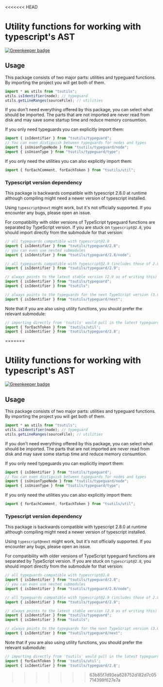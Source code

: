 <<<<<<< HEAD
# Utility functions for working with typescript's AST

[![Greenkeeper badge](https://badges.greenkeeper.io/ajafff/tsutils.svg)](https://greenkeeper.io/)

## Usage

This package consists of two major parts: utilities and typeguard functions.
By importing the project you will get both of them.
```js
import * as utils from "tsutils";
utils.isIdentifier(node); // typeguard
utils.getLineRanges(sourceFile); // utilities
```

If you don't need everything offered by this package, you can select what should be imported. The parts that are not imported are never read from disk and may save some startup time and reduce memory consumtion.

If you only need typeguards you can explicitly import them:
```js
import { isIdentifier } from "tsutils/typeguard";
// You can even distiguish between typeguards for nodes and types
import { isUnionTypeNode } from "tsutils/typeguard/node";
import { isUnionType } from "tsutils/typeguard/type";
```

If you only need the utilities you can also explicitly import them:
```js
import { forEachComment, forEachToken } from "tsutils/util";
```

### Typescript version dependency

This package is backwards compatible with typescript 2.8.0 at runtime although compiling might need a newer version of typescript installed.

Using `typescript@next` might work, but it's not officially supported. If you encounter any bugs, please open an issue.

For compatibility with older versions of TypeScript typeguard functions are separated by TypeScript version. If you are stuck on `typescript@2.8`, you should import directly from the submodule for that version:

```js
// all typeguards compatible with typescript@2.8
import { isIdentifier } from "tsutils/typeguard/2.8";
// you can even use nested submodules
import { isIdentifier } from "tsutils/typeguard/2.8/node";

// all typeguards compatible with typescript@2.9 (includes those of 2.8)
import { isIdentifier } from "tsutils/typeguard/2.9";

// always points to the latest stable version (2.9 as of writing this)
import { isIdentifier } from "tsutils/typeguard";
import { isIdentifier } from "tsutils";

// always points to the typeguards for the next TypeScript version (3.0 as of writing this)
import { isIdentifier } from "tsutils/typeguard/next";
```

Note that if you are also using utility functions, you should prefer the relevant submodule:

```js
// importing directly from 'tsutils' would pull in the latest typeguards
import { forEachToken } from 'tsutils/util';
import { isIdentifier } from 'tsutils/typeguard/2.8';
```
=======
# Utility functions for working with typescript's AST

[![Greenkeeper badge](https://badges.greenkeeper.io/ajafff/tsutils.svg)](https://greenkeeper.io/)

## Usage

This package consists of two major parts: utilities and typeguard functions.
By importing the project you will get both of them.
```js
import * as utils from "tsutils";
utils.isIdentifier(node); // typeguard
utils.getLineRanges(sourceFile); // utilities
```

If you don't need everything offered by this package, you can select what should be imported. The parts that are not imported are never read from disk and may save some startup time and reduce memory consumtion.

If you only need typeguards you can explicitly import them:
```js
import { isIdentifier } from "tsutils/typeguard";
// You can even distiguish between typeguards for nodes and types
import { isUnionTypeNode } from "tsutils/typeguard/node";
import { isUnionType } from "tsutils/typeguard/type";
```

If you only need the utilities you can also explicitly import them:
```js
import { forEachComment, forEachToken } from "tsutils/util";
```

### Typescript version dependency

This package is backwards compatible with typescript 2.8.0 at runtime although compiling might need a newer version of typescript installed.

Using `typescript@next` might work, but it's not officially supported. If you encounter any bugs, please open an issue.

For compatibility with older versions of TypeScript typeguard functions are separated by TypeScript version. If you are stuck on `typescript@2.8`, you should import directly from the submodule for that version:

```js
// all typeguards compatible with typescript@2.8
import { isIdentifier } from "tsutils/typeguard/2.8";
// you can even use nested submodules
import { isIdentifier } from "tsutils/typeguard/2.8/node";

// all typeguards compatible with typescript@2.9 (includes those of 2.8)
import { isIdentifier } from "tsutils/typeguard/2.9";

// always points to the latest stable version (2.9 as of writing this)
import { isIdentifier } from "tsutils/typeguard";
import { isIdentifier } from "tsutils";

// always points to the typeguards for the next TypeScript version (3.0 as of writing this)
import { isIdentifier } from "tsutils/typeguard/next";
```

Note that if you are also using utility functions, you should prefer the relevant submodule:

```js
// importing directly from 'tsutils' would pull in the latest typeguards
import { forEachToken } from 'tsutils/util';
import { isIdentifier } from 'tsutils/typeguard/2.8';
```
>>>>>>> 63b85f7d93ea628752d182d7c05714398f627e7a

